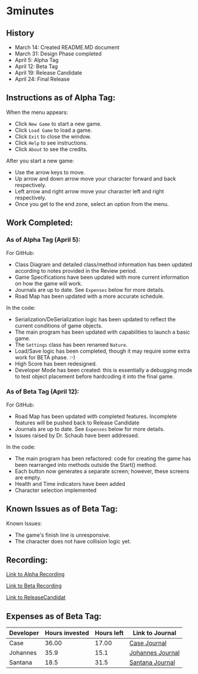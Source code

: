 # 3minutes

## History
* March 14: Created README.MD document
* March 31: Design Phase completed
* April 5: Alpha Tag
* April 12: Beta Tag
* April 19: Release Candidate
* April 24: Final Release

## Instructions as of Alpha Tag:
When the menu appears:
* Click `New Game` to start a new game.
* Click `Load Game` to load a game.
* Click `Exit` to close the window.
* Click `Help` to see instructions.
* Click `About` to see the credits.

After you start a new game:
* Use the arrow keys to move.
* Up arrow and down arrow move your character forward and back respectively.
* Left arrow and right arrow move your character left and right respectively.
* Once you get to the end zone, select an option from the menu. 

## Work Completed:

### As of Alpha Tag (April 5):
For GitHub:
* Class Diagram and detailed class/method information has been updated according to notes provided in the Review period.
* Game Specifications have been updated with more current information on how the game will work.
* Journals are up to date. See `Expenses` below for more details.
* Road Map has been updated with a more accurate schedule.

In the code: 
* Serialization/DeSerialization logic has been updated to reflect the current conditions of game objects.
* The main program has been updated with capabilities to launch a basic game.
* The `Settings` class has been renamed `Nature`.
* Load/Save logic has been completed, though it may require some extra work for BETA phase. :-)
* High Score has been redesigned.
* Developer Mode has been created: this is essentially a debugging mode to test object placement before hardcoding it into the final game.

### As of Beta Tag (April 12):
For GitHub:
* Road Map has been updated with completed features. Incomplete features will be pushed back to Release Candidate
* Journals are up to date. See `Expenses` below for more details.
* Issues raised by Dr. Schaub have been addressed.

In the code:
* The main program has been refactored: code for creating the game has been rearranged into methods outside the Start() method.
* Each button now generates a separate screen; however, these screens are empty.
* Health and Time indicators have been added
* Character selection implemented

## Known Issues as of Beta Tag:
Known Issues:
* The game's finish line is unresponsive.
* The character does not have collision logic yet.

## Recording: 
[Link to Alpha Recording](https://youtu.be/JftPD0mm-N8)

[Link to Beta Recording](https://youtu.be/n0qHjYO-3Fk)

[Link to ReleaseCandidat](https://youtu.be/C0ve-RSEgY0)

## Expenses as of Beta Tag:
| Developer | Hours invested | Hours left | Link to Journal | 
| ---------- | --------- | ---------- | ------ |
| Case | 36.00 | 17.00 | [Case Journal](https://github.com/runnersQueue/3minutes/wiki/CaseJournal#case-journal) |
| Johannes | 35.9 | 15.1 | [Johannes Journal](https://github.com/runnersQueue/3minutes/wiki/Johannes-Journal) |
| Santana | 18.5 | 31.5 | [Santana Journal](https://github.com/runnersQueue/3minutes/wiki/Santana-Journal) |
